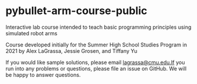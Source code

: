 # pybullet-arm-course-public
Interactive lab course intended to teach basic programming principles using simulated robot arms

Course developed initially for the Summer High School Studies Program in 2021 by Alex LaGrassa, Jessie Grosen, and Tiffany Yu

If you would like sample solutions, please email lagrassa@cmu.edu.If you run into any problems or questions, please file an issue on GitHub. We will be happy to answer questions.

